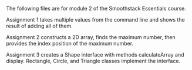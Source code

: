 The following files are for module 2 of the Smoothstack Essentials course.

Assignment 1 takes multiple values from the command line and shows the result of adding all of them.

Assignment 2 constructs a 2D array, finds the maximum number, then provides the index position of the maximum number.

Assignment 3 creates a Shape interface with methods calculateArray and display. Rectangle, Circle, and Triangle classes implement the interface.